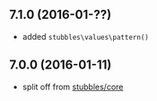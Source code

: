 7.1.0 (2016-01-??)
------------------

  * added `stubbles\values\pattern()`


7.0.0 (2016-01-11)
------------------

  * split off from [stubbles/core](https://github.com/stubbles/stubbles-core)
